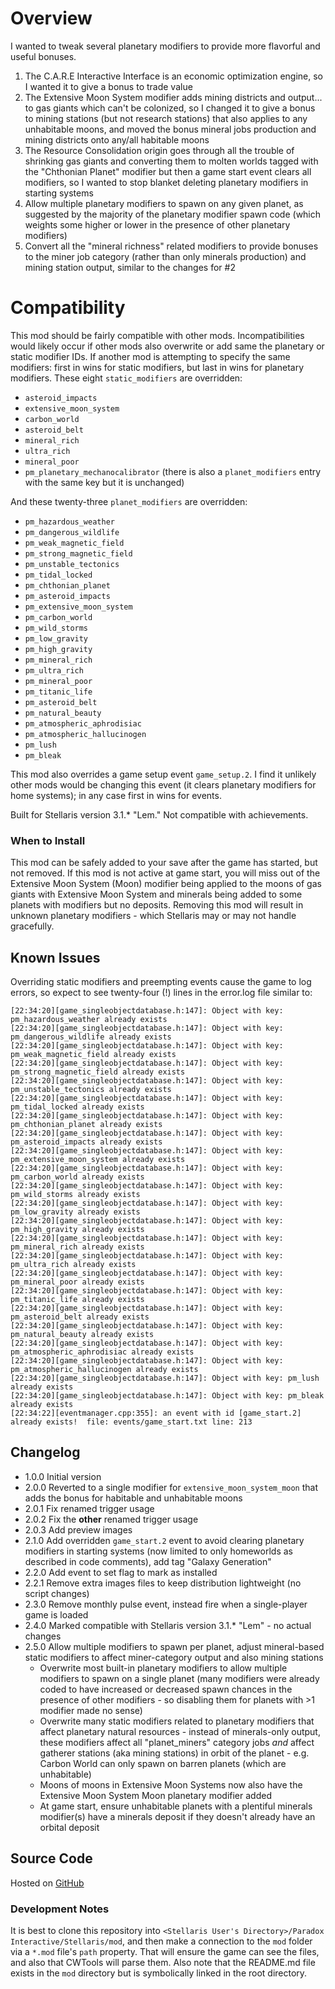# Overview

I wanted to tweak several planetary modifiers to provide more flavorful and useful bonuses.

1. The C.A.R.E Interactive Interface is an economic optimization engine, so I wanted it to give a bonus to trade value
2. The Extensive Moon System modifier adds mining districts and output... to gas giants which can't be colonized, so I changed it to give a bonus to mining stations (but not research stations) that also applies to any unhabitable moons, and moved the bonus mineral jobs production and mining districts onto any/all habitable moons
3. The Resource Consolidation origin goes through all the trouble of shrinking gas giants and converting them to molten worlds tagged with the "Chthonian Planet" modifier but then a game start event clears all modifiers, so I wanted to stop blanket deleting planetary modifiers in starting systems
4. Allow multiple planetary modifiers to spawn on any given planet, as suggested by the majority of the planetary modifier spawn code (which weights some higher or lower in the presence of other planetary modifiers)
5. Convert all the "mineral richness" related modifiers to provide bonuses to the miner job category (rather than only minerals production) and mining station output, similar to the changes for \#2

# Compatibility

This mod should be fairly compatible with other mods.  Incompatibilities would likely occur if other mods also overwrite or add same the planetary or static modifier IDs.  If another mod is attempting to specify the same modifiers: first in wins for static modifiers, but last in wins for planetary modifiers.  These eight `static_modifiers` are overridden:

* `asteroid_impacts`
* `extensive_moon_system`
* `carbon_world`
* `asteroid_belt`
* `mineral_rich`
* `ultra_rich`
* `mineral_poor`
* `pm_planetary_mechanocalibrator` (there is also a `planet_modifiers` entry with the same key but it is unchanged)

And these twenty-three `planet_modifiers` are overridden:

* `pm_hazardous_weather`
* `pm_dangerous_wildlife`
* `pm_weak_magnetic_field`
* `pm_strong_magnetic_field`
* `pm_unstable_tectonics`
* `pm_tidal_locked`
* `pm_chthonian_planet`
* `pm_asteroid_impacts`
* `pm_extensive_moon_system`
* `pm_carbon_world`
* `pm_wild_storms`
* `pm_low_gravity`
* `pm_high_gravity`
* `pm_mineral_rich`
* `pm_ultra_rich`
* `pm_mineral_poor`
* `pm_titanic_life`
* `pm_asteroid_belt`
* `pm_natural_beauty`
* `pm_atmospheric_aphrodisiac`
* `pm_atmospheric_hallucinogen`
* `pm_lush`
* `pm_bleak`

This mod also overrides a game setup event `game_setup.2`. I find it unlikely other mods would be changing this event (it clears planetary modifiers for home systems); in any case first in wins for events.

Built for Stellaris version 3.1.\* "Lem."  Not compatible with achievements.

### When to Install

This mod can be safely added to your save after the game has started, but not removed.  If this mod is not active at game start, you will miss out of the Extensive Moon System (Moon) modifier being applied to the moons of gas giants with Extensive Moon System and minerals being added to some planets with modifiers but no deposits.  Removing this mod will result in unknown planetary modifiers - which Stellaris may or may not handle gracefully.

## Known Issues

Overriding static modifiers and preempting events cause the game to log errors, so expect to see twenty-four (!) lines in the error.log file similar to:

```
[22:34:20][game_singleobjectdatabase.h:147]: Object with key: pm_hazardous_weather already exists
[22:34:20][game_singleobjectdatabase.h:147]: Object with key: pm_dangerous_wildlife already exists
[22:34:20][game_singleobjectdatabase.h:147]: Object with key: pm_weak_magnetic_field already exists
[22:34:20][game_singleobjectdatabase.h:147]: Object with key: pm_strong_magnetic_field already exists
[22:34:20][game_singleobjectdatabase.h:147]: Object with key: pm_unstable_tectonics already exists
[22:34:20][game_singleobjectdatabase.h:147]: Object with key: pm_tidal_locked already exists
[22:34:20][game_singleobjectdatabase.h:147]: Object with key: pm_chthonian_planet already exists
[22:34:20][game_singleobjectdatabase.h:147]: Object with key: pm_asteroid_impacts already exists
[22:34:20][game_singleobjectdatabase.h:147]: Object with key: pm_extensive_moon_system already exists
[22:34:20][game_singleobjectdatabase.h:147]: Object with key: pm_carbon_world already exists
[22:34:20][game_singleobjectdatabase.h:147]: Object with key: pm_wild_storms already exists
[22:34:20][game_singleobjectdatabase.h:147]: Object with key: pm_low_gravity already exists
[22:34:20][game_singleobjectdatabase.h:147]: Object with key: pm_high_gravity already exists
[22:34:20][game_singleobjectdatabase.h:147]: Object with key: pm_mineral_rich already exists
[22:34:20][game_singleobjectdatabase.h:147]: Object with key: pm_ultra_rich already exists
[22:34:20][game_singleobjectdatabase.h:147]: Object with key: pm_mineral_poor already exists
[22:34:20][game_singleobjectdatabase.h:147]: Object with key: pm_titanic_life already exists
[22:34:20][game_singleobjectdatabase.h:147]: Object with key: pm_asteroid_belt already exists
[22:34:20][game_singleobjectdatabase.h:147]: Object with key: pm_natural_beauty already exists
[22:34:20][game_singleobjectdatabase.h:147]: Object with key: pm_atmospheric_aphrodisiac already exists
[22:34:20][game_singleobjectdatabase.h:147]: Object with key: pm_atmospheric_hallucinogen already exists
[22:34:20][game_singleobjectdatabase.h:147]: Object with key: pm_lush already exists
[22:34:20][game_singleobjectdatabase.h:147]: Object with key: pm_bleak already exists
[22:34:22][eventmanager.cpp:355]: an event with id [game_start.2] already exists!  file: events/game_start.txt line: 213
```

## Changelog

* 1.0.0 Initial version
* 2.0.0 Reverted to a single modifier for `extensive_moon_system_moon` that adds the bonus for habitable and unhabitable moons
* 2.0.1 Fix renamed trigger usage
* 2.0.2 Fix the **other** renamed trigger usage
* 2.0.3 Add preview images
* 2.1.0 Add overridden `game_start.2` event to avoid clearing planetary modifiers in starting systems (now limited to only homeworlds as described in code comments), add tag "Galaxy Generation"
* 2.2.0 Add event to set flag to mark as installed
* 2.2.1 Remove extra images files to keep distribution lightweight (no script changes)
* 2.3.0 Remove monthly pulse event, instead fire when a single-player game is loaded
* 2.4.0 Marked compatible with Stellaris version 3.1.* "Lem" - no actual changes
* 2.5.0 Allow multiple modifiers to spawn per planet, adjust mineral-based static modifiers to affect miner-category output and also mining stations
    * Overwrite most built-in planetary modifiers to allow multiple modifiers to spawn on a single planet (many modifiers were already coded to have increased or decreased spawn chances in the presence of other modifiers - so disabling them for planets with >1 modifier made no sense)
    * Overwrite many static modifiers related to planetary modifiers that affect planetary natural resources - instead of minerals-only output, these modifiers affect all "planet_miners" category jobs _and_ affect gatherer stations (aka mining stations) in orbit of the planet - e.g. Carbon World can only spawn on barren planets (which are unhabitable)
    * Moons of moons in Extensive Moon Systems now also have the Extensive Moon System Moon planetary modifier added
    * At game start, ensure unhabitable planets with a plentiful minerals modifier(s) have a minerals deposit if they doesn't already have an orbital deposit

## Source Code

Hosted on [GitHub](https://github.com/corsairmarks/planetary_modifier_enhancements)

### Development Notes

It is best to clone this repository into `<Stellaris User's Directory>/Paradox Interactive/Stellaris/mod`, and then make a connection to the `mod` folder via a `*.mod` file's `path` property.  That will ensure the game can see the files, and also that CWTools will parse them.  Also note that the README.md file exists in the `mod` directory but is symbolically linked in the root directory.
